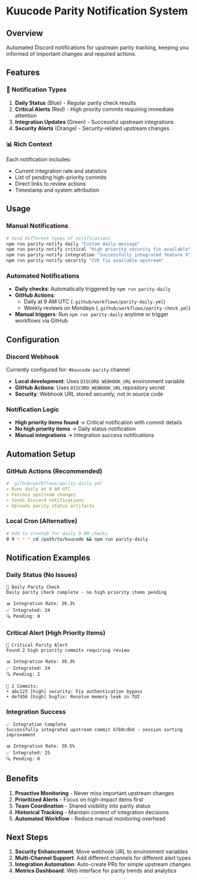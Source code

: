 # Kuucode Parity Notification System

## Overview

Automated Discord notifications for upstream parity tracking, keeping you informed of important changes and required actions.

## Features

### 🔔 Notification Types

1. **Daily Status** (Blue) - Regular parity check results
2. **Critical Alerts** (Red) - High priority commits requiring immediate attention
3. **Integration Updates** (Green) - Successful upstream integrations
4. **Security Alerts** (Orange) - Security-related upstream changes

### 📊 Rich Context

Each notification includes:

- Current integration rate and statistics
- List of pending high-priority commits
- Direct links to review actions
- Timestamp and system attribution

## Usage

### Manual Notifications

```bash
# Send different types of notifications
npm run parity-notify daily "Custom daily message"
npm run parity-notify critical "High priority security fix available"
npm run parity-notify integration "Successfully integrated feature X"
npm run parity-notify security "CVE fix available upstream"
```

### Automated Notifications

- **Daily checks**: Automatically triggered by `npm run parity-daily`
- **GitHub Actions**:
  - Daily at 9 AM UTC (`.github/workflows/parity-daily.yml`)
  - Weekly reviews on Mondays (`.github/workflows/parity-check.yml`)
- **Manual triggers**: Run `npm run parity-daily` anytime or trigger workflows via GitHub

## Configuration

### Discord Webhook

Currently configured for: `#kuucode-parity` channel

- **Local development**: Uses `DISCORD_WEBHOOK_URL` environment variable
- **GitHub Actions**: Uses `DISCORD_WEBHOOK_URL` repository secret
- **Security**: Webhook URL stored securely, not in source code

### Notification Logic

- **High priority items found** → Critical notification with commit details
- **No high priority items** → Daily status notification
- **Manual integrations** → Integration success notifications

## Automation Setup

### GitHub Actions (Recommended)

```yaml
# .github/workflows/parity-daily.yml
- Runs daily at 9 AM UTC
- Fetches upstream changes
- Sends Discord notifications
- Uploads parity status artifacts
```

### Local Cron (Alternative)

```bash
# Add to crontab for daily 9 AM checks
0 9 * * * cd /path/to/kuucode && npm run parity-daily
```

## Notification Examples

### Daily Status (No Issues)

```
📅 Daily Parity Check
Daily parity check complete - no high priority items pending

📊 Integration Rate: 39.3%
✅ Integrated: 24
🔍 Pending: 0
```

### Critical Alert (High Priority Items)

```
🚨 Critical Parity Alert
Found 2 high priority commits requiring review

📊 Integration Rate: 39.3%
✅ Integrated: 24
🔍 Pending: 2

🎯 2 Commits:
• abc123 [high] security: Fix authentication bypass
• def456 [high] bugfix: Resolve memory leak in TUI
```

### Integration Success

```
✅ Integration Complete
Successfully integrated upstream commit b7b0cdbd - session sorting improvement

📊 Integration Rate: 39.5%
✅ Integrated: 25
🔍 Pending: 0
```

## Benefits

1. **Proactive Monitoring** - Never miss important upstream changes
2. **Prioritized Alerts** - Focus on high-impact items first
3. **Team Coordination** - Shared visibility into parity status
4. **Historical Tracking** - Maintain context of integration decisions
5. **Automated Workflow** - Reduce manual monitoring overhead

## Next Steps

1. **Security Enhancement**: Move webhook URL to environment variables
2. **Multi-Channel Support**: Add different channels for different alert types
3. **Integration Automation**: Auto-create PRs for simple upstream changes
4. **Metrics Dashboard**: Web interface for parity trends and analytics
